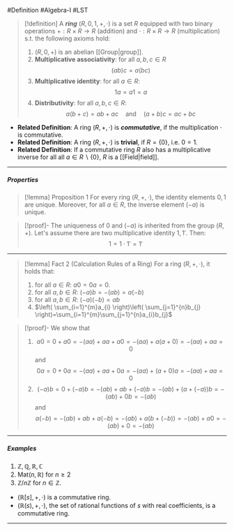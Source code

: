 #Definition #Algebra-I  #LST

> [!definition]
> A ***ring*** $(R,0,1,+,\cdot)$ is a set $R$ equipped with two binary operations $+:R\times R \to R$ (addition) and $\cdot:R \times R \to R$ (multiplication) s.t. the following axioms hold:
> 1. $(R,0,+)$ is an abelian [[Group|group]].
> 2. **Multiplicative associativity**: for all $a,b,c\in R$
>    $$ (ab)c=a(bc)$$
> 4. **Multiplicative identity**: for all $a\in R$: $$1a=a 1=a$$
> 5. **Distributivity**: for all $a,b,c\in R$: $$a(b+c)=ab+ac\quad \text{and}\quad (a+b)c=ac+bc$$

- **Related Definition**: A ring $(R,+,\cdot)$ is ***commutative***, if the multiplication $\cdot$ is commutative.
- **Related Definition**: A ring $(R,+,\cdot)$ is **trivial**, if $R=\{ 0 \}$, i.e. $0=1$.
- **Related Definition**: If a commutative ring $R$ also has a multiplicative inverse for all all $a\in R\backslash\{ 0 \}$, $R$ is a [[Field|field]].
---
##### Properties
> [!lemma] Proposition 1
> For every ring $(R,+,\cdot)$, the identity elements $0,1$ are unique. Moreover, for all $a\in R$, the inverse element $(-a)$ is unique.

> [!proof]-
> The uniqueness of $0$ and $(-a)$ is inherited from the group $(R,+)$. Let's assume there are two multiplicative identity $1,1'$. Then:
> $$1=1\cdot 1'=1'$$
----
> [!lemma] Fact 2 (Calculation Rules of a Ring)
> For a ring $(R,+,\cdot)$, it holds that:
> 1. for all $a\in R$: $a 0=0a=0$.
> 2. for all $a,b\in R$: $(-a)b=-(ab)=a(-b)$
> 3. for all $a,b\in R:$ $(-a)(-b)=ab$
> 4. $\left( \sum_{i=1}^{m}a_{i} \right)\left( \sum_{j=1}^{n}b_{j} \right)=\sum_{i=1}^{m}\sum_{j=1}^{n}a_{i}b_{j}$

> [!proof]-
> We show that
> 1. $$a 0 = 0+a0 =-(aa)+aa+a0=-(aa)+a(a+0)=-(aa)+aa=0$$ and
> 	$$0a=0+0a=-(aa)+aa+0a=-(aa)+(a+0)a=-(aa)+aa=0$$ 
>2. $$(-a)b=0+(-a)b=-(ab)+ab+(-a)b=-(ab)+(a+(-a))b=-(ab)+0b=-(ab)$$
>	and $$a(-b)=-(ab)+ab+a(-b)=-(ab)+a(b+(-b))=-(ab)+a0=-(ab)+0=-(ab)$$
----
##### Examples
1. $\mathbb{Z},\mathbb{Q},\mathbb{R},\mathbb{C}$
2. $\text{Mat}(n,\mathbb{R})$ for $n\geq 2$
3. $\mathbb{Z}/n\mathbb{Z}$ for $n\in \mathbb{Z}$.
- $(\mathbb{R}[s],+,\cdot)$ is a commutative ring.
- $(\mathbb{R}(s),+,\cdot)$, the set of rational functions of $s$ with real coefficients, is a commutative ring.
---